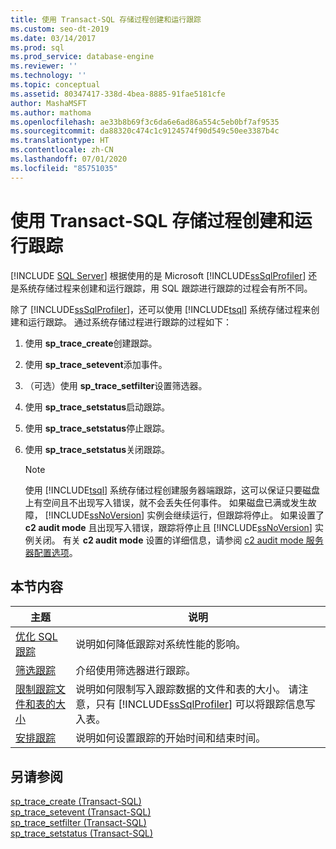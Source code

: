 ```yaml
---
title: 使用 Transact-SQL 存储过程创建和运行跟踪
ms.custom: seo-dt-2019
ms.date: 03/14/2017
ms.prod: sql
ms.prod_service: database-engine
ms.reviewer: ''
ms.technology: ''
ms.topic: conceptual
ms.assetid: 80347417-338d-4bea-8885-91fae5181cfe
author: MashaMSFT
ms.author: mathoma
ms.openlocfilehash: ae33b8b69f3c6da6e6ad86a554c5eb0bf7af9535
ms.sourcegitcommit: da88320c474c1c9124574f90d549c50ee3387b4c
ms.translationtype: HT
ms.contentlocale: zh-CN
ms.lasthandoff: 07/01/2020
ms.locfileid: "85751035"
---
```

# <a name="create-and-run-traces-using-transact-sql-stored-procedures"></a>使用 Transact-SQL 存储过程创建和运行跟踪
 [!INCLUDE [SQL Server](../../includes/applies-to-version/sqlserver.md)]
  根据使用的是 Microsoft [!INCLUDE[ssSqlProfiler](../../includes/sssqlprofiler-md.md)] 还是系统存储过程来创建和运行跟踪，用 SQL 跟踪进行跟踪的过程会有所不同。  
  
 除了 [!INCLUDE[ssSqlProfiler](../../includes/sssqlprofiler-md.md)]，还可以使用 [!INCLUDE[tsql](../../includes/tsql-md.md)] 系统存储过程来创建和运行跟踪。 通过系统存储过程进行跟踪的过程如下：  
  
1.  使用 **sp_trace_create**创建跟踪。  
  
2.  使用 **sp_trace_setevent**添加事件。  
  
3.  （可选）使用 **sp_trace_setfilter**设置筛选器。  
  
4.  使用 **sp_trace_setstatus**启动跟踪。  
  
5.  使用 **sp_trace_setstatus**停止跟踪。  
  
6.  使用 **sp_trace_setstatus**关闭跟踪。  
  
    > [!NOTE]  
    >  使用 [!INCLUDE[tsql](../../includes/tsql-md.md)] 系统存储过程创建服务器端跟踪，这可以保证只要磁盘上有空间且不出现写入错误，就不会丢失任何事件。 如果磁盘已满或发生故障， [!INCLUDE[ssNoVersion](../../includes/ssnoversion-md.md)] 实例会继续运行，但跟踪将停止。 如果设置了 **c2 audit mode** 且出现写入错误，跟踪将停止且 [!INCLUDE[ssNoVersion](../../includes/ssnoversion-md.md)] 实例关闭。 有关 **c2 audit mode** 设置的详细信息，请参阅 [c2 audit mode 服务器配置选项](../../database-engine/configure-windows/c2-audit-mode-server-configuration-option.md)。  
  
## <a name="in-this-section"></a>本节内容  
  
|主题|说明|  
|-----------|-----------------|  
|[优化 SQL 跟踪](../../relational-databases/sql-trace/optimize-sql-trace.md)|说明如何降低跟踪对系统性能的影响。|  
|[筛选跟踪](../../relational-databases/sql-trace/filter-a-trace.md)|介绍使用筛选器进行跟踪。|  
|[限制跟踪文件和表的大小](../../relational-databases/sql-trace/limit-trace-file-and-table-sizes.md)|说明如何限制写入跟踪数据的文件和表的大小。 请注意，只有 [!INCLUDE[ssSqlProfiler](../../includes/sssqlprofiler-md.md)] 可以将跟踪信息写入表。|  
|[安排跟踪](../../relational-databases/sql-trace/schedule-traces.md)|说明如何设置跟踪的开始时间和结束时间。|  
  
## <a name="see-also"></a>另请参阅  
 [sp_trace_create (Transact-SQL)](../../relational-databases/system-stored-procedures/sp-trace-create-transact-sql.md)   
 [sp_trace_setevent (Transact-SQL)](../../relational-databases/system-stored-procedures/sp-trace-setevent-transact-sql.md)   
 [sp_trace_setfilter (Transact-SQL)](../../relational-databases/system-stored-procedures/sp-trace-setfilter-transact-sql.md)   
 [sp_trace_setstatus (Transact-SQL)](../../relational-databases/system-stored-procedures/sp-trace-setstatus-transact-sql.md)  
  
  
